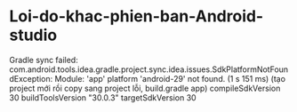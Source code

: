 # Loi-do-khac-phien-ban-Android-studio

Gradle sync failed: com.android.tools.idea.gradle.project.sync.idea.issues.SdkPlatformNotFoundException: Module: 'app' platform 'android-29' not found. (1 s 151 ms)
(tạo project mới rồi copy sang project lỗi, build.gradle app)
compileSdkVersion 30
buildToolsVersion "30.0.3"
targetSdkVersion 30
